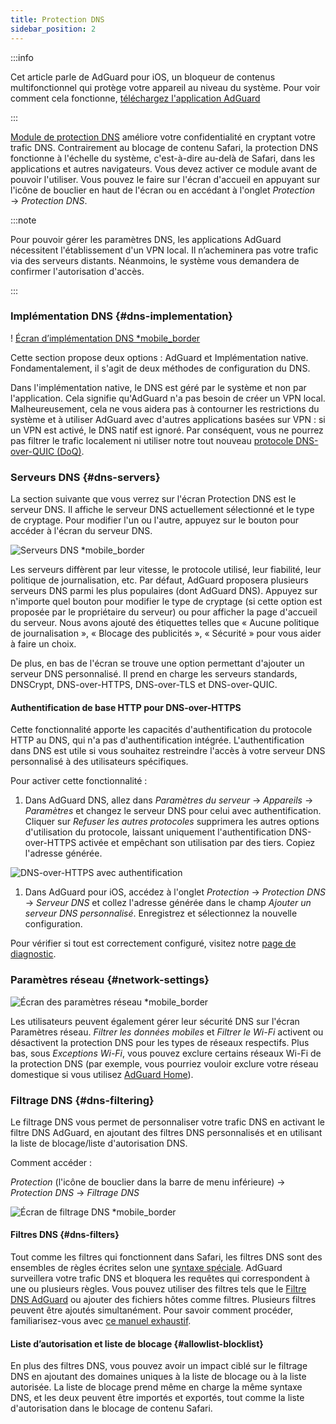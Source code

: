 ```yaml
---
title: Protection DNS
sidebar_position: 2
---
```


:::info

Cet article parle de AdGuard pour iOS, un bloqueur de contenus multifonctionnel qui protège votre appareil au niveau du système. Pour voir comment cela fonctionne, [téléchargez l'application AdGuard](https://agrd.io/download-kb-adblock)

:::

[Module de protection DNS](https://adguard-dns.io/kb/general/dns-filtering/) améliore votre confidentialité en cryptant votre trafic DNS. Contrairement au blocage de contenu Safari, la protection DNS fonctionne à l'échelle du système, c'est-à-dire au-delà de Safari, dans les applications et autres navigateurs. Vous devez activer ce module avant de pouvoir l'utiliser. Vous pouvez le faire sur l'écran d'accueil en appuyant sur l'icône de bouclier en haut de l'écran ou en accédant à l'onglet _Protection_ → _Protection DNS_.

:::note

Pour pouvoir gérer les paramètres DNS, les applications AdGuard nécessitent l'établissement d'un VPN local. Il n’acheminera pas votre trafic via des serveurs distants. Néanmoins, le système vous demandera de confirmer l'autorisation d'accès.

:::

### Implémentation DNS {#dns-implementation}

! [Écran d’implémentation DNS \*mobile_border](https://cdn.adtidy.org/public/Adguard/kb/iOS/features/implementation_en.jpeg)

Cette section propose deux options : AdGuard et Implémentation native. Fondamentalement, il s'agit de deux méthodes de configuration du DNS.

Dans l'implémentation native, le DNS est géré par le système et non par l'application. Cela signifie qu'AdGuard n'a pas besoin de créer un VPN local. Malheureusement, cela ne vous aidera pas à contourner les restrictions du système et à utiliser AdGuard avec d'autres applications basées sur VPN : si un VPN est activé, le DNS natif est ignoré. Par conséquent, vous ne pourrez pas filtrer le trafic localement ni utiliser notre tout nouveau [protocole DNS-over-QUIC (DoQ)](https://adguard.com/en/blog/dns-over-quic.html).

### Serveurs DNS {#dns-servers}

La section suivante que vous verrez sur l'écran Protection DNS est le serveur DNS. Il affiche le serveur DNS actuellement sélectionné et le type de cryptage. Pour modifier l'un ou l'autre, appuyez sur le bouton pour accéder à l'écran du serveur DNS.

![Serveurs DNS \*mobile\_border](https://cdn.adtidy.org/public/Adguard/kb/iOS/features/dns_server_en.jpeg)

Les serveurs diffèrent par leur vitesse, le protocole utilisé, leur fiabilité, leur politique de journalisation, etc. Par défaut, AdGuard proposera plusieurs serveurs DNS parmi les plus populaires (dont AdGuard DNS). Appuyez sur n'importe quel bouton pour modifier le type de cryptage (si cette option est proposée par le propriétaire du serveur) ou pour afficher la page d'accueil du serveur. Nous avons ajouté des étiquettes telles que « Aucune politique de journalisation », « Blocage des publicités », « Sécurité » pour vous aider à faire un choix.

De plus, en bas de l'écran se trouve une option permettant d'ajouter un serveur DNS personnalisé. Il prend en charge les serveurs standards, DNSCrypt, DNS-over-HTTPS, DNS-over-TLS et DNS-over-QUIC.

#### Authentification de base HTTP pour DNS-over-HTTPS

Cette fonctionnalité apporte les capacités d'authentification du protocole HTTP au DNS, qui n'a pas d'authentification intégrée. L'authentification dans DNS est utile si vous souhaitez restreindre l'accès à votre serveur DNS personnalisé à des utilisateurs spécifiques.

Pour activer cette fonctionnalité :

1. Dans AdGuard DNS, allez dans _Paramètres du serveur_ → _Appareils_ → _Paramètres_ et changez le serveur DNS pour celui avec authentification. Cliquer sur _Refuser les autres protocoles_ supprimera les autres options d'utilisation du protocole, laissant uniquement l'authentification DNS-over-HTTPS activée et empêchant son utilisation par des tiers. Copiez l'adresse générée.

![DNS-over-HTTPS avec authentification](https://cdn.adtidy.org/content/release_notes/dns/v2-7/http-auth/http-auth-en.png)

1. Dans AdGuard pour iOS, accédez à l'onglet _Protection_ → _Protection DNS_ → _Serveur DNS_ et collez l'adresse générée dans le champ _Ajouter un serveur DNS personnalisé_. Enregistrez et sélectionnez la nouvelle configuration.

Pour vérifier si tout est correctement configuré, visitez notre [page de diagnostic](https://adguard.com/en/test.html).

### Paramètres réseau {#network-settings}

![Écran des paramètres réseau \*mobile\_border](https://cdn.adtidy.org/public/Adguard/kb/iOS/features/network_settings_en.jpeg)

Les utilisateurs peuvent également gérer leur sécurité DNS sur l'écran Paramètres réseau. _Filtrer les données mobiles_ et _Filtrer le Wi-Fi_ activent ou désactivent la protection DNS pour les types de réseaux respectifs. Plus bas, sous _Exceptions Wi-Fi_, vous pouvez exclure certains réseaux Wi-Fi de la protection DNS (par exemple, vous pourriez vouloir exclure votre réseau domestique si vous utilisez [AdGuard Home](https://adguard.com/adguard-home/overview.html)).

### Filtrage DNS {#dns-filtering}

Le filtrage DNS vous permet de personnaliser votre trafic DNS en activant le filtre DNS AdGuard, en ajoutant des filtres DNS personnalisés et en utilisant la liste de blocage/liste d'autorisation DNS.

Comment accéder :

_Protection_ (l'icône de bouclier dans la barre de menu inférieure) → _Protection DNS_ → _Filtrage DNS_

![Écran de filtrage DNS \*mobile\_border](https://cdn.adtidy.org/public/Adguard/kb/iOS/features/dns_filtering_en.jpeg)

#### Filtres DNS {#dns-filters}

Tout comme les filtres qui fonctionnent dans Safari, les filtres DNS sont des ensembles de règles écrites selon une [syntaxe spéciale](https://adguard-dns.io/kb/general/dns-filtering-syntax/). AdGuard surveillera votre trafic DNS et bloquera les requêtes qui correspondent à une ou plusieurs règles. Vous pouvez utiliser des filtres tels que le [Filtre DNS AdGuard](https://github.com/AdguardTeam/AdguardSDNSFilter) ou ajouter des fichiers hôtes comme filtres. Plusieurs filtres peuvent être ajoutés simultanément. Pour savoir comment procéder, familiarisez-vous avec [ce manuel exhaustif](adguard-for-ios/solving-problems/system-wide-filtering).

#### Liste d’autorisation et liste de blocage {#allowlist-blocklist}

En plus des filtres DNS, vous pouvez avoir un impact ciblé sur le filtrage DNS en ajoutant des domaines uniques à la liste de blocage ou à la liste autorisée. La liste de blocage prend même en charge la même syntaxe DNS, et les deux peuvent être importés et exportés, tout comme la liste d'autorisation dans le blocage de contenu Safari.
